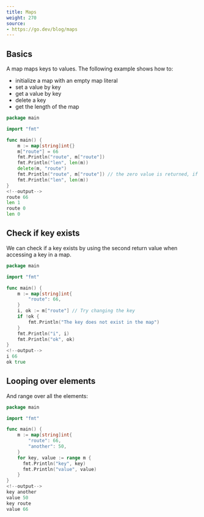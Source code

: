 ```yaml
---
title: Maps
weight: 270
source:
- https://go.dev/blog/maps
---
```



## Basics

A map maps keys to values. The following example shows how to:

* initialize a map with an empty map literal
* set a value by key
* get a value by key
* delete a key
* get the length of the map

```go
package main

import "fmt"

func main() {
    m := map[string]int{}
    m["route"] = 66
    fmt.Println("route", m["route"])
    fmt.Println("len", len(m))
    delete(m, "route")
    fmt.Println("route", m["route"]) // the zero value is returned, if the item does not exist
    fmt.Println("len", len(m))
}
<!--output-->
route 66
len 1
route 0
len 0
```


## Check if key exists

We can check if a key exists by using the second return value when accessing a key in a map.

```go {hl_lines="9-10"}
package main

import "fmt"

func main() {
    m := map[string]int{
        "route": 66,
    }
    i, ok := m["route"] // Try changing the key
    if !ok {
        fmt.Println("The key does not exist in the map")
    }
    fmt.Println("i", i)
    fmt.Println("ok", ok)
}
<!--output-->
i 66
ok true
```


## Looping over elements

And range over all the elements:

```go
package main

import "fmt"

func main() {
    m := map[string]int{
        "route": 66,
        "another": 50,
    }
    for key, value := range m {
      fmt.Println("key", key)
      fmt.Println("value", value)
    }
}
<!--output-->
key another
value 50
key route
value 66
```
